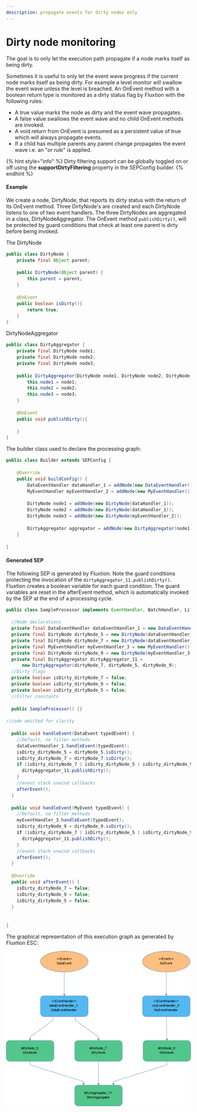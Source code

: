 ```yaml
---
description: propagate events for dirty nodes only
---
```


# Dirty node monitoring

The goal is to only let the execution path propagate if a node marks itself as being dirty.

Sometimes it is useful to only let the event wave progress if the current node marks itself as being dirty. For example  a level monitor will swallow the event wave unless the level is breached. An OnEvent method with a boolean return type is monitored as a dirty status flag by Fluxtion with the following rules:

* A true value marks the node as dirty and the event wave propagates.
* A false value swallows the event wave and no child OnEvent methods are invoked.
* A void return from OnEvent is presumed as a persistent value of true which will always propagate events.
* If a child has multiple parents any parent change propagates the event wave i.e. an "_or rule_" is applied.

{% hint style="info" %}
Dirty filtering support can be globally toggled on or off using the **supportDirtyFiltering** property in the SEPConfig builder.
{% endhint %}

#### Example

We create a node, DirtyNode, that reports its dirty status with the return of its OnEvent method. Three DirtyNode's are created and each DirtyNode listens to one of two event handlers. The three DirtyNodes are aggregated in a class, DirtyNodeAggregator. The OnEvent method `publishDirty()`, will be protected by guard conditions that check at least one parent is dirty before being invoked.

The DirtyNode

```java
public class DirtyNode {
    private final Object parent;

    public DirtyNode(Object parent) {
        this.parent = parent;
    }
    
    @OnEvent
    public boolean isDirty(){
        return true;
    }
}
```

DirtyNodeAggregator

```java
public class DirtyAggregator {
    private final DirtyNode node1;
    private final DirtyNode node2;
    private final DirtyNode node3;

    public DirtyAggregator(DirtyNode node1, DirtyNode node2, DirtyNode node3) {
        this.node1 = node1;
        this.node2 = node2;
        this.node3 = node3;
    }
    
    @OnEvent
    public void publishDirty(){
        
    }
}
```

The builder class used to declare the processing graph:

```java
public class Builder extends SEPConfig {

    @Override
    public void buildConfig() {
        DataEventHandler dataHandler_1 = addNode(new DataEventHandler());
        MyEventHandler myEventHandler_2 = addNode(new MyEventHandler());
        
        DirtyNode node1 = addNode(new DirtyNode(dataHandler_1));
        DirtyNode node2 = addNode(new DirtyNode(dataHandler_1));
        DirtyNode node3 = addNode(new DirtyNode(myEventHandler_2));
        
        DirtyAggregator aggregator = addNode(new DirtyAggregator(node1, node2, node3));
    }

}
```

#### Generated SEP

The following SEP is generated by Fluxtion. Note the guard conditions protecting the invocation of the  `dirtyAggregator_11.publishDirty()`. Fluxtion creates a boolean variable for each guard condition. The guard variables are reset in the afterEvent method, which is automatically invoked by the SEP at the end of a processing cycle.

```java
public class SampleProcessor implements EventHandler, BatchHandler, Lifecycle {

  //Node declarations
  private final DataEventHandler dataEventHandler_1 = new DataEventHandler();
  private final DirtyNode dirtyNode_5 = new DirtyNode(dataEventHandler_1);
  private final DirtyNode dirtyNode_7 = new DirtyNode(dataEventHandler_1);
  private final MyEventHandler myEventHandler_3 = new MyEventHandler();
  private final DirtyNode dirtyNode_9 = new DirtyNode(myEventHandler_3);
  private final DirtyAggregator dirtyAggregator_11 =
      new DirtyAggregator(dirtyNode_7, dirtyNode_5, dirtyNode_9);
  //Dirty flags
  private boolean isDirty_dirtyNode_7 = false;
  private boolean isDirty_dirtyNode_9 = false;
  private boolean isDirty_dirtyNode_5 = false;
  //Filter constants

  public SampleProcessor() {}

//code omitted for clarity

  public void handleEvent(DataEvent typedEvent) {
    //Default, no filter methods
    dataEventHandler_1.handleEvent(typedEvent);
    isDirty_dirtyNode_5 = dirtyNode_5.isDirty();
    isDirty_dirtyNode_7 = dirtyNode_7.isDirty();
    if (isDirty_dirtyNode_7 | isDirty_dirtyNode_5 | isDirty_dirtyNode_9) {
      dirtyAggregator_11.publishDirty();
    }
    //event stack unwind callbacks
    afterEvent();
  }

  public void handleEvent(MyEvent typedEvent) {
    //Default, no filter methods
    myEventHandler_3.handleEvent(typedEvent);
    isDirty_dirtyNode_9 = dirtyNode_9.isDirty();
    if (isDirty_dirtyNode_7 | isDirty_dirtyNode_5 | isDirty_dirtyNode_9) {
      dirtyAggregator_11.publishDirty();
    }
    //event stack unwind callbacks
    afterEvent();
  }

  @Override
  public void afterEvent() {
    isDirty_dirtyNode_7 = false;
    isDirty_dirtyNode_9 = false;
    isDirty_dirtyNode_5 = false;
  }


}
```

 The graphical representation of this execution graph as generated by Fluxtion ESC:

![](../../.gitbook/assets/sampleprocessor.png)

